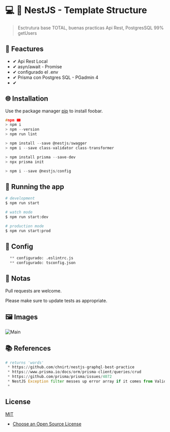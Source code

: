 

# 💻 💎 NestJS - Template Structure

> Esctrutura base TOTAL, buenas practicas Api Rest, PostgresSQL 99% getUsers

## 📌 Feactures

 * ✔ Api Rest Local
 * ✔ asyn/await - Promise
 * ✔ configurado el .env
 * ✔ Prisma con Postgres SQL - PGadmin 4
 * ✔  

## 🌐 Installation

Use the package manager [pip](https://pip.pypa.io/en/stable/) to install foobar.

```c
#npm 📟
> npm i
> npm --version
> npm run lint

> npm install --save @nestjs/swagger
> npm i --save class-validator class-transformer

> npm install prisma --save-dev
> npx prisma init

> npm i --save @nestjs/config
```

## 🔰 Running the app

```bash
# development
$ npm run start

# watch mode
$ npm run start:dev

# production mode
$ npm run start:prod
```

## 📐 Config
```python
  ** configurado: .eslintrc.js
  ** configurado: tsconfig.json
```

## 📝 Notas

Pull requests are welcome.

Please make sure to update tests as appropriate.

## 🖼 Images
  <img src=main.jpg alt="Main"/>

## 📚 References

```python
# returns 'words'
 * https://github.com/chnirt/nestjs-graphql-best-practice
 * https://www.prisma.io/docs/orm/prisma-client/queries/crud
 * https://github.com/prisma/prisma/issues/4072
 * NestJS Exception filter messes up error array if it comes from ValidationPipe
 * 
```

## License

[MIT](https://choosealicense.com/licenses/mit/)

* [Choose an Open Source License](https://choosealicense.com)